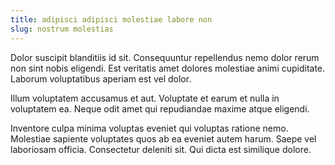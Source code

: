 ```yaml
---
title: adipisci adipisci molestiae labore non
slug: nostrum molestias
---
```


Dolor suscipit blanditiis id sit. Consequuntur repellendus nemo dolor rerum non sint nobis eligendi. Est veritatis amet dolores molestiae animi cupiditate. Laborum voluptatibus aperiam est vel dolor.

Illum voluptatem accusamus et aut. Voluptate et earum et nulla in voluptatem ea. Neque odit amet qui repudiandae maxime atque eligendi.

Inventore culpa minima voluptas eveniet qui voluptas ratione nemo. Molestiae sapiente voluptates quos ab ea eveniet autem harum. Saepe vel laboriosam officia. Consectetur deleniti sit. Qui dicta est similique dolore.
